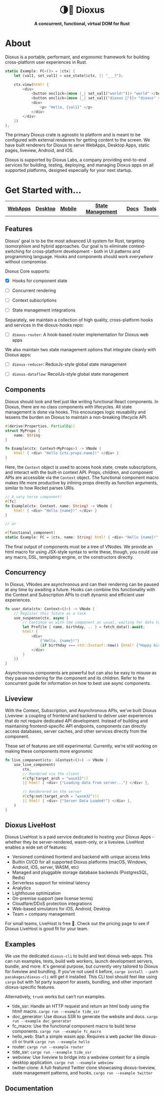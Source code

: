 <div align="center">
  <h1>🌗🚀 Dioxus</h1>
  <p>
    <strong>A concurrent, functional, virtual DOM for Rust</strong>
  </p>
</div>

# About

Dioxus is a portable, performant, and ergonomic framework for building cross-platform user experiences in Rust.

```rust
static Example: FC<()> = |ctx| {
    let (val1, set_val1) = use_state(&ctx, || "___?");

    ctx.view(html! {
        <div>
            <button onclick={move |_| set_val1("world!")}> "world" </button>
            <button onclick={move |_| set_val1("dioxus 🎉")}> "dioxus" </button>
            <div>
                <p> "Hello, {val1}" </p>
            </div>
        </div>
    })
};
```
The primary Dioxus crate is agnostic to platform and is meant to be configured with external renderers for getting content to the screen. We have built renderers for Dioxus to serve WebApps, Desktop Apps, static pages, liveview, Android, and iOS.

Dioxus is supported by Dioxus Labs, a company providing end-to-end services for building, testing, deploying, and managing Dioxus apps on all supported platforms, designed especially for your next startup. 

# Get Started with...
<table style="width:100%" align="center">
    <tr >
        <th><a href="http://github.com/jkelleyrtp/dioxus">WebApps</a></th>
        <th><a href="http://github.com/jkelleyrtp/dioxus">Desktop</a></th>
        <th><a href="http://github.com/jkelleyrtp/dioxus">Mobile</a></th>
        <th><a href="http://github.com/jkelleyrtp/dioxus">State Management</a></th>
        <th><a href="http://github.com/jkelleyrtp/dioxus">Docs</a></th>
        <th><a href="http://github.com/jkelleyrtp/dioxus">Tools</a></th>
    <tr>
</table>



## Features
Dioxus' goal is to be the most advanced UI system for Rust, targeting isomorphism and hybrid approaches. Our goal is to eliminate context-switching for cross-platform development - both in UI patterns and programming language. Hooks and components should work *everywhere* without compromise.

Dioxus Core supports:
- [x] Hooks for component state
- [ ] Concurrent rendering
- [ ] Context subscriptions
- [ ] State management integrations


Separately, we maintain a collection of high quality, cross-platform hooks and services in the dioxus-hooks repo:
- [ ] `dioxus-router`: A hook-based router implementation for Dioxus web apps

We also maintain two state management options that integrate cleanly with Dioxus apps:
- [ ] `dioxus-reducer`: ReduxJs-style global state management
- [ ] `dioxus-dataflow`: RecoilJs-style global state management



## Components
Dioxus should look and feel just like writing functional React components. In Dioxus, there are no class components with lifecycles. All state management is done via hooks. This encourages logic reusability and lessens the burden on Dioxus to maintain a non-breaking lifecycle API.

```rust
#[derive(Properties, PartialEq)]
struct MyProps {
    name: String
}

fn Example(ctx: Context<MyProps>) -> VNode {
    html! { <div> "Hello {ctx.props.name}!" </div> }
}
```

Here, the `Context` object is used to access hook state, create subscriptions, and interact with the built-in context API. Props, children, and component APIs are accessible via the `Context` object. The functional component macro makes life more productive by inlining props directly as function arguments, similar to how Rocket parses URIs.

```rust
// A very terse component!
#[fc]
fn Example(ctx: Context, name: String) -> VNode {
    html! { <div> "Hello {name}!" </div> }
}

// or

#[functional_component]
static Example: FC = |ctx, name: String| html! { <div> "Hello {name}!" </div> }; 
```

The final output of components must be a tree of VNodes. We provide an html macro for using JSX-style syntax to write these, though, you could use any macro, DSL, templating engine, or the constructors directly. 

## Concurrency
In Dioxus, VNodes are asynchronous and can their rendering can be paused at any time by awaiting a future. Hooks can combine this functionality with the Context and Subscription APIs to craft dynamic and efficient user experiences. 

```rust
fn user_data(ctx: Context<()>) -> VNode {
    // Register this future as a task
    use_suspense(ctx, async {
        // Continue on with the component as usual, waiting for data to arrive
        let Profile { name, birthday, .. } = fetch_data().await;
        html! {
            <div>
                {"Hello, {name}!"}
                {if birthday === std::Instant::now() {html! {"Happy birthday!"}}}
            </div>
        }
    })
}
```
Asynchronous components are powerful but can also be easy to misuse as they pause rendering for the component and its children. Refer to the concurrent guide for information on how to best use async components. 

## Liveview
With the Context, Subscription, and Asynchronous APIs, we've built Dioxus Liveview: a coupling of frontend and backend to deliver user experiences that do not require dedicated API development. Instead of building and maintaining frontend-specific API endpoints, components can directly access databases, server caches, and other services directly from the component.

These set of features are still experimental. Currently, we're still working on making these components more ergonomic

```rust
fn live_component(ctx: &Context<()>) -> VNode {
    use_live_component(
        ctx,
        // Rendered via the client
        #[cfg(target_arch = "wasm32")]
        || html! { <div> {"Loading data from server..."} </div> },

        // Renderered on the server
        #[cfg(not(target_arch = "wasm32"))]
        || html! { <div> {"Server Data Loaded!"} </div> },
    )
}
```

## Dioxus LiveHost
Dioxus LiveHost is a paid service dedicated to hosting your Dioxus Apps - whether they be server-rendered, wasm-only, or a liveview. LiveHost enables a wide set of features:

- Versioned combined frontend and backend with unique access links
- Builtin CI/CD for all supported Dioxus platforms (macOS, Windows, Android, iOS, server, WASM, etc)
- Managed and pluggable storage database backends (PostgresSQL, Redis)
- Serverless support for minimal latency
- Analytics
- Lighthouse optimization
- On-premise support (see license terms)
- Cloudfare/DDoS protection integrations
- Web-based simulators for iOS, Android, Desktop
- Team + company management

For small teams, LiveHost is free 🎉. Check out the pricing page to see if Dioxus LiveHost is good fit for your team.

## Examples
We use the dedicated `dioxus-cli` to build and test dioxus web-apps. This can run examples, tests, build web workers, launch development servers, bundle, and more. It's general purpose, but currently very tailored to Dioxus for liveview and bundling. If you've not used it before, `cargo install --path pacakages/dioxus-cli` will get it installed. This CLI tool should feel like using `cargo` but with 1st party support for assets, bundling, and other important dioxus-specific features.

Alternatively, `trunk` works but can't run examples.

- tide_ssr: Handle an HTTP request and return an html body using the html! macro. `cargo run --example tide_ssr`
- doc_generator: Use dioxus SSR to generate the website and docs. `cargo run --example doc_generator`
- fc_macro: Use the functional component macro to build terse components. `cargo run --example fc_macro`
- hello_web: Start a simple wasm app. Requires a web packer like dioxus-cli or trunk `cargo run --example hello`
- router: `cargo run --example router`
- tide_ssr: `cargo run --example tide_ssr`
- webview: Use liveview to bridge into a webview context for a simple desktop application. `cargo run --example webview`
- twitter-clone: A full-featured Twitter clone showcasing dioxus-liveview, state management patterns, and hooks. `cargo run --example twitter`

## Documentation


